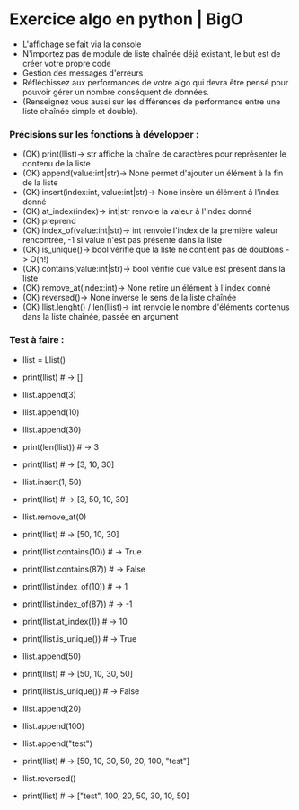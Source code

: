 # Exercice algo en python | BigO

- L'affichage se fait via la console
- N'importez pas de module de liste chaînée déjà existant, le but est de créer votre propre code
- Gestion des messages d'erreurs
- Réfléchissez aux performances de votre algo qui devra être pensé pour pouvoir gérer un nombre conséquent de données.
- (Renseignez vous aussi sur les différences de performance entre une liste chaînée simple et double).


### Précisions sur les fonctions à développer :

- (OK) print(llist)-> str affiche la chaîne de caractères pour représenter le contenu de la liste
- (OK) append(value:int|str)-> None permet d'ajouter un élément à la fin de la liste
- (OK) insert(index:int, value:int|str)-> None insère un élément à l'index donné
- (OK) at_index(index)-> int|str renvoie la valeur à l'index donné
- (OK) preprend
- (OK) index_of(value:int|str)-> int renvoie l'index de la première valeur rencontrée, -1 si value n'est pas présente dans la liste
- (OK) is_unique()-> bool vérifie que la liste ne contient pas de doublons -> O(n!)
- (OK) contains(value:int|str)-> bool vérifie que value est présent dans la liste
- (OK) remove_at(index:int)-> None retire un élément à l'index donné
- (OK) reversed()-> None inverse le sens de la liste chaînée
- (OK) llist.lenght() / len(llist)-> int renvoie le nombre d'éléments contenus dans la liste chaînée, passée en argument

### Test à faire :

- llist = Llist()
- print(llist) # -> []

- llist.append(3)
- llist.append(10)
- llist.append(30)
- print(len(llist)) # -> 3
- print(llist) # -> [3, 10, 30]

- llist.insert(1, 50)
- print(llist) # -> [3, 50, 10, 30]

- llist.remove_at(0)
- print(llist) # -> [50, 10, 30]

- print(llist.contains(10)) # -> True
- print(llist.contains(87)) # -> False

- print(llist.index_of(10)) # -> 1
- print(llist.index_of(87)) # -> -1

- print(llist.at_index(1)) # -> 10

- print(llist.is_unique()) # -> True
- llist.append(50)
- print(llist) # -> [50, 10, 30, 50]
- print(llist.is_unique()) # -> False

- llist.append(20)
- llist.append(100)
- llist.append("test")
- print(llist) # -> [50, 10, 30, 50, 20, 100, "test"]
- llist.reversed()
- print(llist) # -> ["test", 100, 20, 50, 30, 10, 50]
